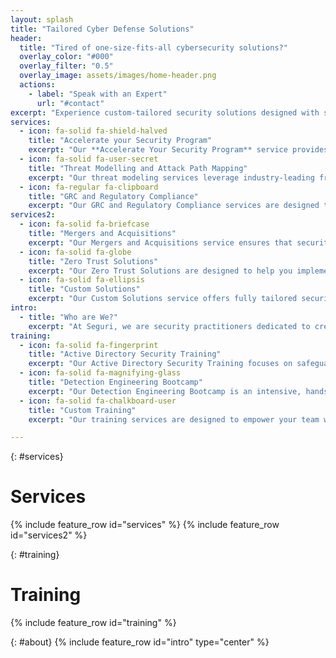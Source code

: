 ```yaml
---
layout: splash
title: "Tailored Cyber Defense Solutions"
header:
  title: "Tired of one-size-fits-all cybersecurity solutions?"
  overlay_color: "#000"
  overlay_filter: "0.5"
  overlay_image: assets/images/home-header.png
  actions:
    - label: "Speak with an Expert"
      url: "#contact"
excerpt: "Experience custom-tailored security solutions designed with security practitioners in mind."
services:
  - icon: fa-solid fa-shield-halved
    title: "Accelerate your Security Program"
    excerpt: "Our **Accelerate Your Security Program** service provides a comprehensive foundation to establish a robust security posture from the ground up. We begin with an in-depth assessment of your current security landscape, identifying gaps and opportunities for improvemen, leveraging industry best practices and frameworks to create a tailored security strategy that aligns with your business goals and compliance requirements. Whether you're building a new program or enhancing an existing one, our expert guidance ensures your security foundation is solid, scalable, and resilient."
  - icon: fa-solid fa-user-secret
    title: "Threat Modelling and Attack Path Mapping"
    excerpt: "Our threat modeling services leverage industry-leading frameworks to map out potential attack paths, enabling your organization to prioritize security efforts effectively. This proactive, data-driven approach ensures your security investments are targeted where they will have the greatest impact, moving beyond reactive measures to a robust and resilient defense strategy. Additionally, our comprehensive threat models can justify the allocation of security resources and aid in prioritizing them, ensuring that your organization’s defenses are both efficient and effective."
  - icon: fa-regular fa-clipboard
    title: "GRC and Regulatory Compliance"
    excerpt: "Our GRC and Regulatory Compliance services are designed to help you establish, evaluate, and maintain a comprehensive governance, risk, and compliance (GRC) program that meets both customer and regulatory requirements. Whether you're just starting your GRC program, need to assess its effectiveness, or require assistance in meeting specific compliance standards, our expert team is here to guide you every step of the way. We support compliance with key frameworks and standards such as CMMC, ISO 27001, SOC 2, IT SOX, and Cyber Essentials. "
services2:
  - icon: fa-solid fa-briefcase
    title: "Mergers and Acquisitions"
    excerpt: "Our Mergers and Acquisitions service ensures that security is at the forefront of your M&A activities. We provide comprehensive assessments to identify potential risks and vulnerabilities in the target company’s security posture, enabling you to make informed decisions. Our approach includes detailed integration plans to align security practices, ensuring that your expanded organization remains resilient and secure throughout the transition."
  - icon: fa-solid fa-globe
    title: "Zero Trust Solutions"
    excerpt: "Our Zero Trust Solutions are designed to help you implement a security model that eliminates implicit trust and continuously validates every stage of digital interaction. We work with you to design and deploy a Zero Trust architecture that aligns with your organization’s specific needs, ensuring that all users, devices, and applications are securely authenticated and authorized, regardless of their location."
  - icon: fa-solid fa-ellipsis
    title: "Custom Solutions"
    excerpt: "Our Custom Solutions service offers fully tailored security strategies that meet the unique needs of your organization. Whether you're facing specific challenges or looking to implement specialized security measures, we work closely with you to develop and execute solutions that address your most critical security concerns. With no 'one-size-fits-all' approach, our services are as flexible and adaptable as your business requires."
intro:
  - title: "Who are We?"
    excerpt: "At Seguri, we are security practitioners dedicated to creating a services company that truly addresses the concerns and issues we've faced in the field. With a background spanning consulting for some of the world’s largest companies, security for large enterprise mergers and acquisitions, and building security programs from the ground up at startups, we understand the diverse challenges businesses encounter.  <br>  <br> Our mission is to provide actionable and practical assessments and services that meet your unique requirements without any big surprises when the report comes along. We believe in fully customizable, tailored solutions—not a set of unmovable options from a menu. By leveraging our extensive experience and industry knowledge, we ensure that our services are both effective and aligned with your specific needs, delivering security insights that you can act on immediately. At Seguri, we are committed to helping you enhance your security posture with precision and confidence."
training:
  - icon: fa-solid fa-fingerprint
    title: "Active Directory Security Training"
    excerpt: "Our Active Directory Security Training focuses on safeguarding one of your organization’s most critical assets. This program dives deep into best practices, common vulnerabilities, and advanced techniques to secure and harden your Active Directory environment. Participants will learn how to detect and mitigate threats, implement robust access controls, and maintain the integrity of their directory services. <p>[expand]</p> &nbsp; <br />  &nbsp; <br />  Our Active Directory Security Training focuses on safeguarding one of your organization’s most critical assets. This program dives deep into best practices, common vulnerabilities, and advanced techniques to secure and harden your Active Directory environment. Participants will learn how to detect and mitigate threats, implement robust access controls, and maintain the integrity of their directory services.<p>[expand]</p>"
  - icon: fa-solid fa-magnifying-glass
    title: "Detection Engineering Bootcamp"
    excerpt: "Our Detection Engineering Bootcamp is an intensive, hands-on course designed to enhance your team's ability to build, tune, and maintain effective detection mechanisms. Participants will gain expertise in crafting custom detection rules, leveraging advanced analytics, and responding to security incidents with precision. This training is essential for any organization looking to elevate their threat detection capabilities to the next level."
  - icon: fa-solid fa-chalkboard-user
    title: "Custom Training"
    excerpt: "Our training services are designed to empower your team with the knowledge and skills needed to defend against today’s sophisticated cyber threats. We offer comprehensive, hands-on training programs tailored to your organization’s unique needs and security goals. Our training covers a wide range of topics, from foundational security principles to advanced threat detection and response techniques. We focus on providing actionable and practical learning experiences, ensuring that your team can immediately apply what they’ve learned to enhance your security posture."

---
```

{: #services}
# Services 
{% include feature_row id="services" %}
{% include feature_row id="services2" %}

{: #training}
# Training
{% include feature_row id="training" %}


{: #about} 
{% include feature_row id="intro" type="center" %}